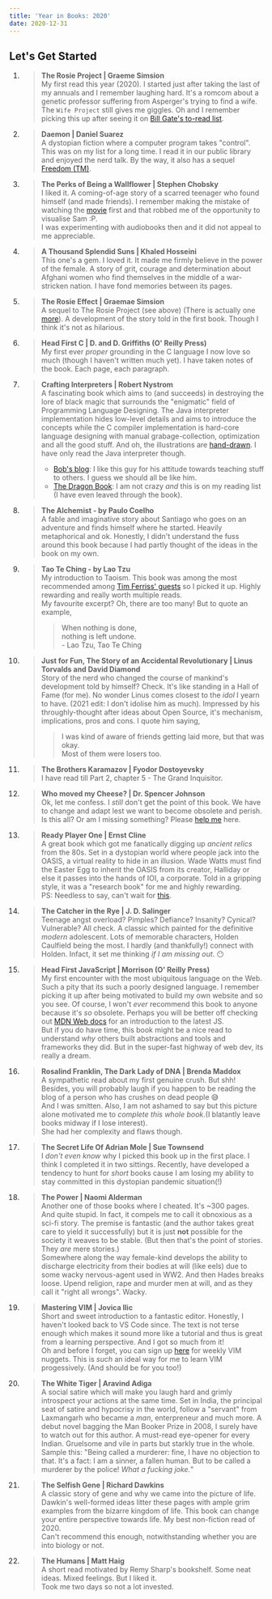 ```yaml
---
title: 'Year in Books: 2020'
date: 2020-12-31
---
```


## Let's Get Started  


1. > **The Rosie Project | Graeme Simsion**   
My first read this year (2020). I started just after taking the last of my annuals and I remember laughing hard. It's a romcom about a genetic professor suffering from Asperger's trying to find a wife. The `Wife Project` still gives me giggles. Oh and I remember picking this up after seeing it on [Bill Gate's to-read list][gates_read_list].

2. > **Daemon | Daniel Suarez**    
A dystopian fiction where a computer program takes "control". This was on my list for a long time. I read it in our public library and enjoyed the nerd talk. By the way, it also has a sequel [Freedom (TM)](https://www.goodreads.com/book/show/8488830-freedom).  

3. > **The Perks of Being a Wallflower | Stephen Chobsky**    
I liked it. A coming-of-age story of a scarred teenager who found himself (and made friends). I remember making the mistake of watching the [movie][wallflower] first and that robbed me of the opportunity to visualise Sam :P.    
I was experimenting with audiobooks then and it did not appeal to me appreciable.   

4. > **A Thousand Splendid Suns | Khaled Hosseini**   
This one's a gem. I loved it. It made me firmly believe in the power of the female. A story of grit, courage and determination about Afghani women who find themselves in the middle of a war-stricken nation. I have fond memories between its pages. 

5. > **The Rosie Effect | Graemae Simsion**   
A sequel to The Rosie Project (see above) (There is actually one [more][rosie_result]). A development of the story told in the first book. Though I think it's not as hilarious.  

6. > **Head First C | D. and D. Griffiths (O' Reilly Press)**    
My first ever _proper_ grounding in the C language I now love so much (though I haven't written much yet). I have taken notes of the book. Each page, each paragraph.

7. > **Crafting Interpreters | Robert Nystrom**    
A fascinating book which aims to (and succeeds) in destroying the lore of black magic that surrounds the "enigmatic" field of Programming Language Designing. The Java interpreter implementation hides low-level details and aims to introduce the concepts while the C compiler implementation is hard-core language designing with manual grabage-collection, optimization and all the good stuff. And oh, the illustrations are [hand-drawn][bob_blog]. I have only read the Java interpreter though.  
	> * [Bob's blog][bob_blog]: I like this guy for his attitude towards teaching stuff to others. I guess we should all be like him.  
	> * [The Dragon Book][dragon_book]: I am not crazy _and_ this is on my reading list (I have even leaved through the book).

8. > **The Alchemist - by Paulo Coelho**   
A fable and imaginative story about Santiago who goes on an adventure and finds himself where he started. Heavily metaphorical and ok. Honestly, I didn't understand the fuss around this book because I had partly thought of the ideas in the book on my own.   

9. > **Tao Te Ching - by Lao Tzu**   
My introduction to Taoism. This book was among the most recommended among [Tim Ferriss' guests][ferriss_guest] so I picked it up. Highly rewarding and really worth multiple reads.    
My favourite excerpt? Oh, there are too many! But to quote an example,
	>> When nothing is done,    
	nothing is left undone.   
	\- Lao Tzu, Tao Te Ching  

10. > **Just for Fun, The Story of an Accidental Revolutionary | Linus Torvalds and David Diamond**   
Story of the nerd who changed the course of mankind's development told by himself? Check. It's like standing in a Hall of Fame (for me). No wonder Linus comes closest to the _idol_ I yearn to have. (2021 edit: I don't idolise him as much).
Impressed by his throughly-thought after ideas about Open Source, it's mechanism, implications, pros and cons. I quote him saying,
	>> I was kind of aware of friends getting laid more, but that was okay.   
	Most of them were losers too.  

11. > **The Brothers Karamazov | Fyodor Dostoyevsky**     
I have read till Part 2, chapter 5 - The Grand Inquisitor.  

12. > **Who moved my Cheese? | Dr. Spencer Johnson**   
Ok, let me confess. I _still_ don't get the point of this book. We have to change and adapt lest we want to become obsolete and perish. Is this all? Or am I missing something? Please [help me](/about.html) here.   

13. > **Ready Player One | Ernst Cline**   
A great book which got me fanatically digging up _ancient relics_ from the 80s. Set in a dystopian world where people jack into the OASIS, a virtual reality to hide in an illusion. Wade Watts must find the Easter Egg to inherit the OASIS from its creator, Halliday or else it passes into the hands of IOI, a corporate. Told in a gripping style, it was a "research book" for me and highly rewarding.     
PS: Needless to say, can't wait for [this][announcement_rp2].   

14. > **The Catcher in the Rye | J. D. Salinger**  
Teenage angst overload? Pimples? Defiance? Insanity? Cynical? Vulnerable? All check. A classic which painted for the definitive _modern_ adolescent. Lots of memorable characters, Holden Caulfield being the most. I hardly (and thankfully!) connect with Holden. Infact, it set me thinking _if I am missing out_. :no_mouth:

15. > **Head First JavaScript | Morrison (O' Reilly Press)**   
My first encounter with the most ubiquitous language on the Web. Such a pity that its such a poorly designed language. I remember picking it up after being motivated to build my own website and so you see. Of course, I won't _ever_ recommend this book to anyone because it's _so_ obsolete. Perhaps you will be better off checking out [MDN Web docs][mdn_web_doc] for an introduction to the latest JS.      
But if you do have time, this book might be a nice read to understand _why_ others built abstractions and tools and frameworks they did. But in the super-fast highway of web dev, its really a dream.    

16. > **Rosalind Franklin, The Dark Lady of DNA | Brenda Maddox**   
A sympathetic read about my first genuine crush. But shh! Besides, you will probably laugh if you happen to be reading the blog of a person who has crushes on dead people :sweat_smile:    
And I was smitten. Also, I am not ashamed to say but this picture alone motivated me to _complete this whole book_.(I blatantly leave books midway if I lose interest).   
She had her complexity and flaws though.    
<!-- {% include image.html url="/assets/images/rosalind-franklin-medium.jpg" description="Rosalind Franklin" %}    -->

17. > **The Secret Life Of Adrian Mole | Sue Townsend**   
I _don't even know_ why I picked this book up in the first place. I think I completed it in two sittings. Recently, have developed a tendency to hunt for _short_ books cause I am losing my ability to stay committed in this dystopian pandemic situation(!)  

18. > **The Power | Naomi Alderman**   
Another one of those books where I cheated. It's ~300 pages. And quite stupid. In fact, it compels me to call it obnoxious as a sci-fi story. The premise is fantastic (and the author takes great care to yield it successfully) but it is just **not** possible for the society it weaves to be stable. (But then that's the point of stories. They _are_ mere stories.)   
Somewhere along the way female-kind develops the ability to discharge electricity from their bodies at will (like eels) due to some wacky nervous-agent used in WW2. And then Hades breaks loose. Upend religion, rape and murder men at will, and as they call it "right all wrongs". Wacky.    

19. > **Mastering VIM | Jovica Ilic**   
Short and sweet introduction to a fantastic editor. Honestly, I haven't looked back to VS Code since. The text is not terse enough which makes it sound more like a tutorial and thus is great from a learning perspective. And I got so much from it!     
Oh and before I forget, you can sign up [here][vimnewsletter] for weekly VIM nuggets. This is _such_ an ideal way for me to learn VIM progessively. (And should be for you too!)    

20. > **The White Tiger | Aravind Adiga**      
A social satire which will make you laugh hard and grimly introspect your actions at the same time. Set in India, the principal seat of satire and hypocrisy in the world, follow a "servant" from Laxmangarh who became a _man_, enterpreneur and much more. A debut novel bagging the Man Booker Prize in 2008, I surely have to watch out for this author. A must-read eye-opener for every Indian. Gruelsome and vile in parts but starkly true in the whole.         
Sample this: "Being called a murderer: fine, I have no objection to that. It's a fact: I am a sinner, a fallen human. But to be called a murderer by the police! _What a fucking joke._"     

21. > **The Selfish Gene | Richard Dawkins**     
A classic story of gene and why we came into the picture of life. Dawkin's well-formed ideas litter these pages with ample grim examples from the bizarre kingdom of life. This book can change your entire perspective towards life. My best non-fiction read of 2020.    
Can't recommend this enough, notwithstanding whether you are into biology or not.   

22. > **The Humans | Matt Haig**    
A short read motivated by Remy Sharp's bookshelf. Some neat ideas. Mixed feelings. But I liked it.   
Took me two days so not a lot invested.    


[gates_read_list]: https://youtu.be/a47dqygseGo
[wallflower]: https://www.imdb.com/title/tt1659337/
[rosie_result]: https://www.goodreads.com/book/show/41018628-the-rosie-result
[bob_blog]: http://journal.stuffwithstuff.com/
[dragon_book]: https://en.wikipedia.org/wiki/Compilers:_Principles,_Techniques,_and_Tools
[ferriss_guest]: https://toolsoftitans.com/
[announcement_rp2]: https://deadline.com/2020/07/ready-player-two-sequel-novel-ernest-cline-november-publication-date-1202980261/
[mdn_web_doc]: https://developer.mozilla.org/en-US/docs/Learn
[vimnewsletter]: http://masteringvim.com
[bookshelf]: https://patrickcollison.com/bookshelf
[mailto]: mailto:gs454236@gmail.com
[current]: /bookshelf/current-reading.md
[tbr]: /bookshelf/tbr.md
[yib2019]: /bookshelf/yib2019.md
[yib2018]: /bookshelf/yib2018.md
